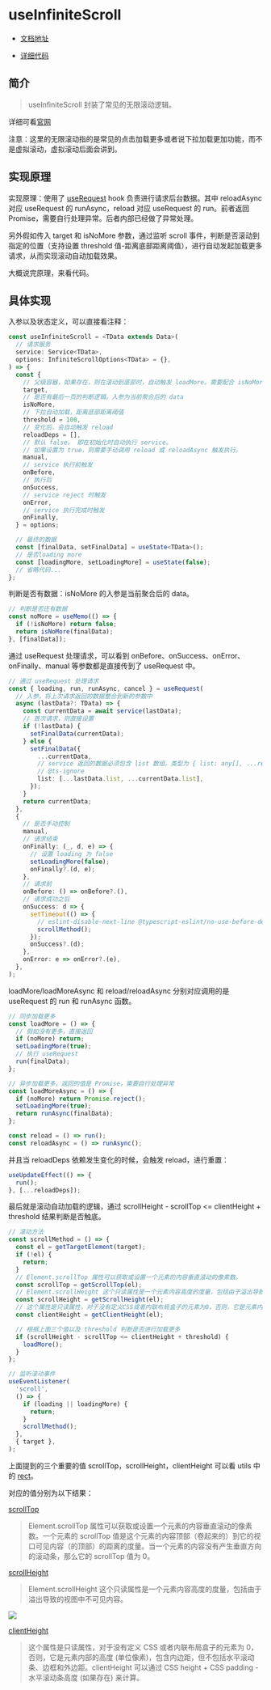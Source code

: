 # useInfiniteScroll

- [文档地址](https://ahooks.js.org/zh-CN/hooks/use-infinite-scroll)

- [详细代码](https://github.com/GpingFeng/hooks/blob/guangping%2Fread-code/packages/hooks/src/useInfiniteScroll/index.tsx)

## 简介

> useInfiniteScroll 封装了常见的无限滚动逻辑。

详细可看[官网](https://ahooks.gitee.io/zh-CN/hooks/use-infinite-scroll)

注意：这里的无限滚动指的是常见的点击加载更多或者说下拉加载更加功能，而不是虚拟滚动，虚拟滚动后面会讲到。

## 实现原理

实现原理：使用了 [useRequest](https://ahooks.gitee.io/zh-CN/hooks/use-request/index) hook 负责进行请求后台数据。其中 reloadAsync 对应 useRequest 的 runAsync，reload 对应 useRequest 的 run。前者返回 Promise，需要自行处理异常。后者内部已经做了异常处理。

另外假如传入 target 和 isNoMore 参数，通过监听 scroll 事件，判断是否滚动到指定的位置（支持设置 threshold 值-距离底部距离阈值），进行自动发起加载更多请求，从而实现滚动自动加载效果。

大概说完原理，来看代码。

## 具体实现

入参以及状态定义，可以直接看注释：

```ts
const useInfiniteScroll = <TData extends Data>(
  // 请求服务
  service: Service<TData>,
  options: InfiniteScrollOptions<TData> = {},
) => {
  const {
    // 父级容器，如果存在，则在滚动到底部时，自动触发 loadMore。需要配合 isNoMore 使用，以便知道什么时候到最后一页了。
    target,
    // 是否有最后一页的判断逻辑，入参为当前聚合后的 data
    isNoMore,
    // 下拉自动加载，距离底部距离阈值
    threshold = 100,
    // 变化后，会自动触发 reload
    reloadDeps = [],
    // 默认 false。 即在初始化时自动执行 service。
    // 如果设置为 true，则需要手动调用 reload 或 reloadAsync 触发执行。
    manual,
    // service 执行前触发
    onBefore,
    // 执行后
    onSuccess,
    // service reject 时触发
    onError,
    // service 执行完成时触发
    onFinally,
  } = options;

  // 最终的数据
  const [finalData, setFinalData] = useState<TData>();
  // 是否loading more
  const [loadingMore, setLoadingMore] = useState(false);
  // 省略代码...
};
```

判断是否有数据：isNoMore 的入参是当前聚合后的 data。

```ts
// 判断是否还有数据
const noMore = useMemo(() => {
  if (!isNoMore) return false;
  return isNoMore(finalData);
}, [finalData]);
```

通过 useRequest 处理请求，可以看到 onBefore、onSuccess、onError、onFinally、manual 等参数都是直接传到了 useRequest 中。

```ts
// 通过 useRequest 处理请求
const { loading, run, runAsync, cancel } = useRequest(
  // 入参，将上次请求返回的数据整合到新的参数中
  async (lastData?: TData) => {
    const currentData = await service(lastData);
    // 首次请求，则直接设置
    if (!lastData) {
      setFinalData(currentData);
    } else {
      setFinalData({
        ...currentData,
        // service 返回的数据必须包含 list 数组，类型为 { list: any[], ...rest }
        // @ts-ignore
        list: [...lastData.list, ...currentData.list],
      });
    }
    return currentData;
  },
  {
    // 是否手动控制
    manual,
    // 请求结束
    onFinally: (_, d, e) => {
      // 设置 loading 为 false
      setLoadingMore(false);
      onFinally?.(d, e);
    },
    // 请求前
    onBefore: () => onBefore?.(),
    // 请求成功之后
    onSuccess: d => {
      setTimeout(() => {
        // eslint-disable-next-line @typescript-eslint/no-use-before-define
        scrollMethod();
      });
      onSuccess?.(d);
    },
    onError: e => onError?.(e),
  },
);
```

loadMore/loadMoreAsync 和 reload/reloadAsync 分别对应调用的是 useRequest 的 run 和 runAsync 函数。

```ts
// 同步加载更多
const loadMore = () => {
  // 假如没有更多，直接返回
  if (noMore) return;
  setLoadingMore(true);
  // 执行 useRequest
  run(finalData);
};

// 异步加载更多，返回的值是 Promise，需要自行处理异常
const loadMoreAsync = () => {
  if (noMore) return Promise.reject();
  setLoadingMore(true);
  return runAsync(finalData);
};

const reload = () => run();
const reloadAsync = () => runAsync();
```

并且当 reloadDeps 依赖发生变化的时候，会触发 reload，进行重置：

```ts
useUpdateEffect(() => {
  run();
}, [...reloadDeps]);
```

最后就是滚动自动加载的逻辑，通过 scrollHeight - scrollTop <= clientHeight + threshold 结果判断是否触底。

```ts
// 滚动方法
const scrollMethod = () => {
  const el = getTargetElement(target);
  if (!el) {
    return;
  }
  // Element.scrollTop 属性可以获取或设置一个元素的内容垂直滚动的像素数。
  const scrollTop = getScrollTop(el);
  // Element.scrollHeight 这个只读属性是一个元素内容高度的度量，包括由于溢出导致的视图中不可见内容。
  const scrollHeight = getScrollHeight(el);
  // 这个属性是只读属性，对于没有定义CSS或者内联布局盒子的元素为0，否则，它是元素内部的高度(单位像素)，包含内边距，但不包括水平滚动条、边框和外边距。
  const clientHeight = getClientHeight(el);

  // 根据上面三个值以及 threshold 判断是否进行加载更多
  if (scrollHeight - scrollTop <= clientHeight + threshold) {
    loadMore();
  }
};

// 监听滚动事件
useEventListener(
  'scroll',
  () => {
    if (loading || loadingMore) {
      return;
    }
    scrollMethod();
  },
  { target },
);
```

上面提到的三个重要的值 scrollTop，scrollHeight，clientHeight 可以看 utils 中的 [rect](/hooks/utils/rect)。

对应的值分别为以下结果：

[scrollTop](https://developer.mozilla.org/zh-CN/docs/Web/API/Element/scrollTop)

> Element.scrollTop 属性可以获取或设置一个元素的内容垂直滚动的像素数。一个元素的 scrollTop 值是这个元素的内容顶部（卷起来的）到它的视口可见内容（的顶部）的距离的度量。当一个元素的内容没有产生垂直方向的滚动条，那么它的 scrollTop 值为 0。

[scrollHeight](https://developer.mozilla.org/zh-CN/docs/Web/API/Element/scrollHeight)

> Element.scrollHeight 这个只读属性是一个元素内容高度的度量，包括由于溢出导致的视图中不可见内容。

![](https://developer.mozilla.org/en-US/docs/Web/API/Element/scrollHeight/scrollheight.png)

[clientHeight](https://developer.mozilla.org/zh-CN/docs/Web/API/Element/clientHeight)

> 这个属性是只读属性，对于没有定义 CSS 或者内联布局盒子的元素为 0，否则，它是元素内部的高度 (单位像素)，包含内边距，但不包括水平滚动条、边框和外边距。clientHeight 可以通过 CSS height + CSS padding - 水平滚动条高度 (如果存在) 来计算。
